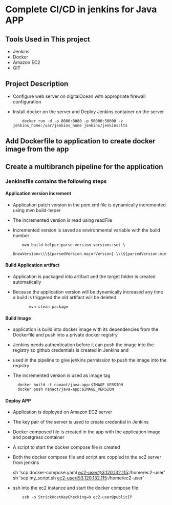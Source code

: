 # Complete CI/CD in jenkins for Java APP
## Tools Used in This project
* Jenkins
* Docker
* Amazon EC2
* GIT
## Project Description
* Configure web server on digitalOcean with appropriate firewall configuration
* Install docker on the server and Deploy Jenkins container on the server
  
          docker run -d -p 8080:8080 -p 50000:50000 -v jenkins_home:/var/jenkins_home jenkins/jenkins:lts
## Add Dockerfile to application to create docker image from the app

## Create a multibranch pipeline for the application
### Jenkinsfile contains the following steps
#### Application version increment
* Application patch version in the pom.xml file is dynamically incremented using mvn build-heper
* The incremented version is read using readFile
* Incremented version is saved as environmental variable with the build number
            
          mvn build-helper:parse-version versions:set \
         -DnewVersion=\\\${parsedVersion.majorVersion}.\\\${parsedVersion.minorVersion}.\\\${parsedVersion.nextIncrementalVersion}versions:commit

#### Build Application artifact
 * Application is packaged into artifact and the target folder is created automatically 
 * Because the application version will be dynamically increased any time a build is triggered the old artifact will be deleted
   
              mvn clean package
#### Build Image
* application is build into docker image with its dependencies from the Dockerfile and push into a private docker registry
* Jenkins needs authentication before it can push the image into the registry so github credentials is created in Jenkins and
* used in the pipeline to give jenkins permission to push the image into the registry
* The incremented version is used as image tag

        docker build -t nanaot/java-app:$IMAGE_VERSION
        docker push nanaot/java-app:$IMAGE_VERSION

#### Deploy APP
* Application is deployed on Amazon EC2 server
* The key pair of the server is used to create credential in Jenkins
* Docker composed file is created in the app with the application image and postgress container
* A script to start the docker compose file is created
* Both the docker compose file and script are coppied to the ec2 server from jenkins

     sh 'scp docker-compose.yaml ec2-user@3.120.132.115:/home/ec2-user'
     sh 'scp my_script.sh ec2-user@3.120.132.115:/home/ec2-user'
* ssh into the ec2 instance and start the docker compose file
  
          ssh -o StrickHostKeyChecking=0 ec2-user@publicIP
